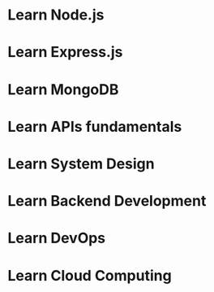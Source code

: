 # Learn Node.js
# Learn Express.js
# Learn MongoDB
# Learn APIs fundamentals
# Learn System Design
# Learn Backend Development 
# Learn DevOps 
# Learn Cloud Computing 
